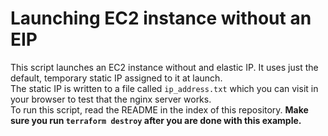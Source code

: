 # Launching EC2 instance without an EIP
This script launches an EC2 instance without and elastic IP. It uses just the default, temporary static IP assigned to it at launch. <br>
The static IP is written to a file called ```ip_address.txt``` which you can visit in your browser to test that the nginx server works.<br>
To run this script, read the README in the index of this repository.
**Make sure you run ``` terraform destroy ``` after you are done with this example.**
